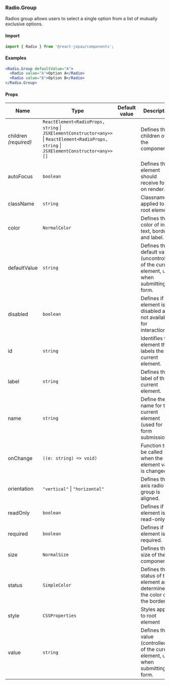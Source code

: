 ### Radio.Group

Radios group allows users to select a single option from a list of mutually exclusive options.

#### Import

```jsx
import { Radio } from '@react-jopau/components';
```

#### Examples

```jsx
<Radio.Group defaultValue="A">
  <Radio value="A">Option A</Radio>
  <Radio value="B">Option B</Radio>
</Radio.Group>
```

#### Props

| Name                  | Type                                                                                                                                       | Default value | Description                                                                                   |
| --------------------- | ------------------------------------------------------------------------------------------------------------------------------------------ | ------------- | --------------------------------------------------------------------------------------------- |
| children _(required)_ | `ReactElement<RadioProps, string` \| `JSXElementConstructor<any>>` \| `ReactElement<RadioProps, string` \| `JSXElementConstructor<any>>[]` |               | Defines the children of the component.                                                        |
| autoFocus             | `boolean`                                                                                                                                  |               | Defines the element should receive focus on render.                                           |
| className             | `string`                                                                                                                                   |               | Classnames applied to root element                                                            |
| color                 | `NormalColor`                                                                                                                              |               | Defines the color of input text, border and label.                                            |
| defaultValue          | `string`                                                                                                                                   |               | Defines the default value (uncontrolled) of the current element, used when submitting a form. |
| disabled              | `boolean`                                                                                                                                  |               | Defines if the element is disabled and not available for interaction.                         |
| id                    | `string`                                                                                                                                   |               | Identifies the element that labels the current element.                                       |
| label                 | `string`                                                                                                                                   |               | Defines the label of the current element.                                                     |
| name                  | `string`                                                                                                                                   |               | Define the name for the current element (used for form submission).                           |
| onChange              | `((e: string) => void)`                                                                                                                    |               | Function to be called when the element value is changed.                                      |
| orientation           | `"vertical"` \| `"horizontal"`                                                                                                             |               | Defines the axis radio group is aligned.                                                      |
| readOnly              | `boolean`                                                                                                                                  |               | Defines if the element is read-only.                                                          |
| required              | `boolean`                                                                                                                                  |               | Defines if the element is required.                                                           |
| size                  | `NormalSize`                                                                                                                               |               | Defines the size of the component.                                                            |
| status                | `SimpleColor`                                                                                                                              |               | Defines the status of the element and determines the color of the border.                     |
| style                 | `CSSProperties`                                                                                                                            |               | Styles applied to root element                                                                |
| value                 | `string`                                                                                                                                   |               | Defines the value (controlled) of the current element, used when submitting a form.           |
